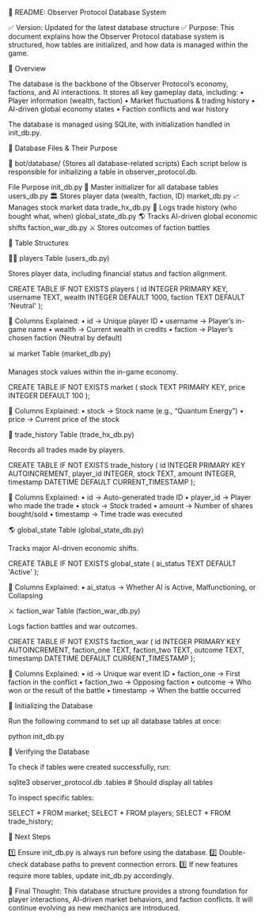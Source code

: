 📘 README: Observer Protocol Database System

✅ Version: Updated for the latest database structure
✅ Purpose: This document explains how the Observer Protocol database system is structured, how tables are initialized, and how data is managed within the game.

🔹 Overview

The database is the backbone of the Observer Protocol’s economy, factions, and AI interactions. It stores all key gameplay data, including:
	•	Player information (wealth, faction)
	•	Market fluctuations & trading history
	•	AI-driven global economy states
	•	Faction conflicts and war history

The database is managed using SQLite, with initialization handled in init_db.py.

🔹 Database Files & Their Purpose

📂 bot/database/ (Stores all database-related scripts)
Each script below is responsible for initializing a table in observer_protocol.db.

File	Purpose
init_db.py	🚀 Master initializer for all database tables
users_db.py	🏛 Stores player data (wealth, faction, ID)
market_db.py	📈 Manages stock market data
trade_hx_db.py	📜 Logs trade history (who bought what, when)
global_state_db.py	🌎 Tracks AI-driven global economic shifts
faction_war_db.py	⚔️ Stores outcomes of faction battles

🔹 Table Structures

🧑‍💼 players Table (users_db.py)

Stores player data, including financial status and faction alignment.

CREATE TABLE IF NOT EXISTS players (
    id INTEGER PRIMARY KEY,
    username TEXT,
    wealth INTEGER DEFAULT 1000,
    faction TEXT DEFAULT 'Neutral'
);

🔹 Columns Explained:
	•	id → Unique player ID
	•	username → Player’s in-game name
	•	wealth → Current wealth in credits
	•	faction → Player’s chosen faction (Neutral by default)

📊 market Table (market_db.py)

Manages stock values within the in-game economy.

CREATE TABLE IF NOT EXISTS market (
    stock TEXT PRIMARY KEY,
    price INTEGER DEFAULT 100
);

🔹 Columns Explained:
	•	stock → Stock name (e.g., “Quantum Energy”)
	•	price → Current price of the stock

📜 trade_history Table (trade_hx_db.py)

Records all trades made by players.

CREATE TABLE IF NOT EXISTS trade_history (
    id INTEGER PRIMARY KEY AUTOINCREMENT,
    player_id INTEGER,
    stock TEXT,
    amount INTEGER,
    timestamp DATETIME DEFAULT CURRENT_TIMESTAMP
);

🔹 Columns Explained:
	•	id → Auto-generated trade ID
	•	player_id → Player who made the trade
	•	stock → Stock traded
	•	amount → Number of shares bought/sold
	•	timestamp → Time trade was executed

🌎 global_state Table (global_state_db.py)

Tracks major AI-driven economic shifts.

CREATE TABLE IF NOT EXISTS global_state (
    ai_status TEXT DEFAULT 'Active'
);

🔹 Columns Explained:
	•	ai_status → Whether AI is Active, Malfunctioning, or Collapsing

⚔️ faction_war Table (faction_war_db.py)

Logs faction battles and war outcomes.

CREATE TABLE IF NOT EXISTS faction_war (
    id INTEGER PRIMARY KEY AUTOINCREMENT,
    faction_one TEXT,
    faction_two TEXT,
    outcome TEXT,
    timestamp DATETIME DEFAULT CURRENT_TIMESTAMP
);

🔹 Columns Explained:
	•	id → Unique war event ID
	•	faction_one → First faction in the conflict
	•	faction_two → Opposing faction
	•	outcome → Who won or the result of the battle
	•	timestamp → When the battle occurred

🔹 Initializing the Database

Run the following command to set up all database tables at once:

python init_db.py

🔹 Verifying the Database

To check if tables were created successfully, run:

sqlite3 observer_protocol.db
.tables  # Should display all tables

To inspect specific tables:

SELECT * FROM market;
SELECT * FROM players;
SELECT * FROM trade_history;

🔹 Next Steps

1️⃣ Ensure init_db.py is always run before using the database.
2️⃣ Double-check database paths to prevent connection errors.
3️⃣ If new features require more tables, update init_db.py accordingly.

🎯 Final Thought:
This database structure provides a strong foundation for player interactions, AI-driven market behaviors, and faction conflicts. It will continue evolving as new mechanics are introduced.